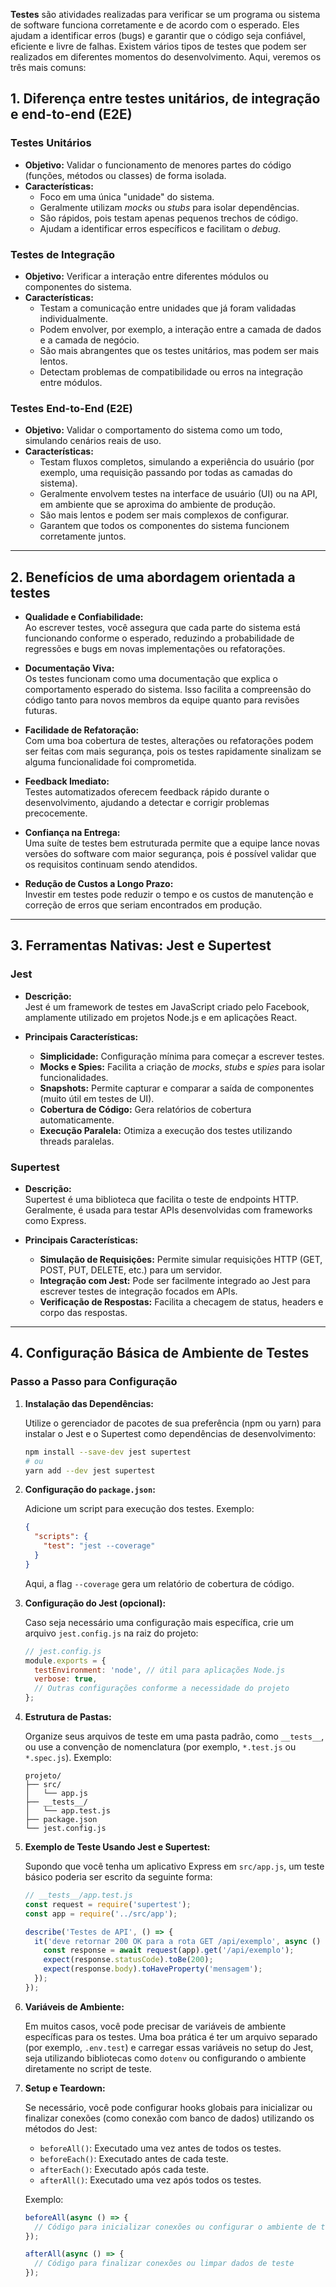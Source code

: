 **Testes** são atividades realizadas para verificar se um programa ou sistema de software funciona corretamente e de acordo com o esperado. Eles ajudam a identificar erros (bugs) e garantir que o código seja confiável, eficiente e livre de falhas. Existem vários tipos de testes que podem ser realizados em diferentes momentos do desenvolvimento. Aqui, veremos os três mais comuns:

## 1. Diferença entre testes unitários, de integração e end-to-end (E2E)

### Testes Unitários
- **Objetivo:** Validar o funcionamento de menores partes do código (funções, métodos ou classes) de forma isolada.
- **Características:**
  - Foco em uma única "unidade" do sistema.
  - Geralmente utilizam *mocks* ou *stubs* para isolar dependências.
  - São rápidos, pois testam apenas pequenos trechos de código.
  - Ajudam a identificar erros específicos e facilitam o *debug*.

### Testes de Integração
- **Objetivo:** Verificar a interação entre diferentes módulos ou componentes do sistema.
- **Características:**
  - Testam a comunicação entre unidades que já foram validadas individualmente.
  - Podem envolver, por exemplo, a interação entre a camada de dados e a camada de negócio.
  - São mais abrangentes que os testes unitários, mas podem ser mais lentos.
  - Detectam problemas de compatibilidade ou erros na integração entre módulos.

### Testes End-to-End (E2E)
- **Objetivo:** Validar o comportamento do sistema como um todo, simulando cenários reais de uso.
- **Características:**
  - Testam fluxos completos, simulando a experiência do usuário (por exemplo, uma requisição passando por todas as camadas do sistema).
  - Geralmente envolvem testes na interface de usuário (UI) ou na API, em ambiente que se aproxima do ambiente de produção.
  - São mais lentos e podem ser mais complexos de configurar.
  - Garantem que todos os componentes do sistema funcionem corretamente juntos.

---

## 2. Benefícios de uma abordagem orientada a testes

- **Qualidade e Confiabilidade:**  
  Ao escrever testes, você assegura que cada parte do sistema está funcionando conforme o esperado, reduzindo a probabilidade de regressões e bugs em novas implementações ou refatorações.

- **Documentação Viva:**  
  Os testes funcionam como uma documentação que explica o comportamento esperado do sistema. Isso facilita a compreensão do código tanto para novos membros da equipe quanto para revisões futuras.

- **Facilidade de Refatoração:**  
  Com uma boa cobertura de testes, alterações ou refatorações podem ser feitas com mais segurança, pois os testes rapidamente sinalizam se alguma funcionalidade foi comprometida.

- **Feedback Imediato:**  
  Testes automatizados oferecem feedback rápido durante o desenvolvimento, ajudando a detectar e corrigir problemas precocemente.

- **Confiança na Entrega:**  
  Uma suíte de testes bem estruturada permite que a equipe lance novas versões do software com maior segurança, pois é possível validar que os requisitos continuam sendo atendidos.

- **Redução de Custos a Longo Prazo:**  
  Investir em testes pode reduzir o tempo e os custos de manutenção e correção de erros que seriam encontrados em produção.

---

## 3. Ferramentas Nativas: Jest e Supertest

### Jest
- **Descrição:**  
  Jest é um framework de testes em JavaScript criado pelo Facebook, amplamente utilizado em projetos Node.js e em aplicações React.
  
- **Principais Características:**
  - **Simplicidade:** Configuração mínima para começar a escrever testes.
  - **Mocks e Spies:** Facilita a criação de *mocks*, *stubs* e *spies* para isolar funcionalidades.
  - **Snapshots:** Permite capturar e comparar a saída de componentes (muito útil em testes de UI).
  - **Cobertura de Código:** Gera relatórios de cobertura automaticamente.
  - **Execução Paralela:** Otimiza a execução dos testes utilizando threads paralelas.

### Supertest
- **Descrição:**  
  Supertest é uma biblioteca que facilita o teste de endpoints HTTP. Geralmente, é usada para testar APIs desenvolvidas com frameworks como Express.
  
- **Principais Características:**
  - **Simulação de Requisições:** Permite simular requisições HTTP (GET, POST, PUT, DELETE, etc.) para um servidor.
  - **Integração com Jest:** Pode ser facilmente integrado ao Jest para escrever testes de integração focados em APIs.
  - **Verificação de Respostas:** Facilita a checagem de status, headers e corpo das respostas.

---

## 4. Configuração Básica de Ambiente de Testes

### Passo a Passo para Configuração

1. **Instalação das Dependências:**

   Utilize o gerenciador de pacotes de sua preferência (npm ou yarn) para instalar o Jest e o Supertest como dependências de desenvolvimento:

   ```bash
   npm install --save-dev jest supertest
   # ou
   yarn add --dev jest supertest
   ```

2. **Configuração do `package.json`:**

   Adicione um script para execução dos testes. Exemplo:

   ```json
   {
     "scripts": {
       "test": "jest --coverage"
     }
   }
   ```

   Aqui, a flag `--coverage` gera um relatório de cobertura de código.

3. **Configuração do Jest (opcional):**

   Caso seja necessário uma configuração mais específica, crie um arquivo `jest.config.js` na raiz do projeto:

   ```javascript
   // jest.config.js
   module.exports = {
     testEnvironment: 'node', // útil para aplicações Node.js
     verbose: true,
     // Outras configurações conforme a necessidade do projeto
   };
   ```

4. **Estrutura de Pastas:**

   Organize seus arquivos de teste em uma pasta padrão, como `__tests__`, ou use a convenção de nomenclatura (por exemplo, `*.test.js` ou `*.spec.js`). Exemplo:

   ```
   projeto/
   ├── src/
   │   └── app.js
   ├── __tests__/
   │   └── app.test.js
   ├── package.json
   └── jest.config.js
   ```

5. **Exemplo de Teste Usando Jest e Supertest:**

   Supondo que você tenha um aplicativo Express em `src/app.js`, um teste básico poderia ser escrito da seguinte forma:

   ```javascript
   // __tests__/app.test.js
   const request = require('supertest');
   const app = require('../src/app');

   describe('Testes de API', () => {
     it('deve retornar 200 OK para a rota GET /api/exemplo', async () => {
       const response = await request(app).get('/api/exemplo');
       expect(response.statusCode).toBe(200);
       expect(response.body).toHaveProperty('mensagem');
     });
   });
   ```

6. **Variáveis de Ambiente:**

   Em muitos casos, você pode precisar de variáveis de ambiente específicas para os testes. Uma boa prática é ter um arquivo separado (por exemplo, `.env.test`) e carregar essas variáveis no setup do Jest, seja utilizando bibliotecas como `dotenv` ou configurando o ambiente diretamente no script de teste.

7. **Setup e Teardown:**

   Se necessário, você pode configurar hooks globais para inicializar ou finalizar conexões (como conexão com banco de dados) utilizando os métodos do Jest:
   
   - `beforeAll()`: Executado uma vez antes de todos os testes.
   - `beforeEach()`: Executado antes de cada teste.
   - `afterEach()`: Executado após cada teste.
   - `afterAll()`: Executado uma vez após todos os testes.

   Exemplo:

   ```javascript
   beforeAll(async () => {
     // Código para inicializar conexões ou configurar o ambiente de teste
   });

   afterAll(async () => {
     // Código para finalizar conexões ou limpar dados de teste
   });
   ```